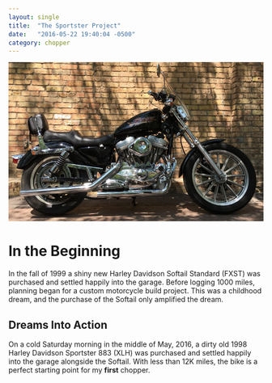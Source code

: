 ```yaml
---
layout: single
title:  "The Sportster Project"
date:   "2016-05-22 19:40:04 -0500"
category: chopper
---
```


![1998 Sportster 883](/assets/sportster/Sportster883-Right-1.jpg)

# In the Beginning
In the fall of 1999 a shiny new Harley Davidson Softail Standard (FXST) was purchased and settled happily into the garage. Before logging 1000 miles, planning began for a custom motorcycle build project. This was a childhood dream, and the purchase of the Softail only amplified the dream.

## Dreams Into Action
On a cold Saturday morning in the middle of May, 2016, a dirty old 1998 Harley Davidson Sportster 883 (XLH) was purchased and settled happily into the garage alongside the Softail. With less than 12K miles, the bike is a perfect starting point for my **first** chopper.

